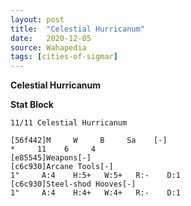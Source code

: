 ```yaml
---
layout: post
title:  "Celestial Hurricanum"
date:   2020-12-05
source: Wahapedia
tags: [cities-of-sigmar]
---
```


**Celestial Hurricanum**

**Stat Block**
```
11/11 Celestial Hurricanum
```

```
[56f442]M     W     B     Sa    [-]
*     11    6     4     
[e85545]Weapons[-]
[c6c930]Arcane Tools[-]
1"     A:4    H:5+   W:5+   R:-    D:1   
[c6c930]Steel-shod Hooves[-]
1"     A:4    H:4+   W:4+   R:-    D:1   
```


